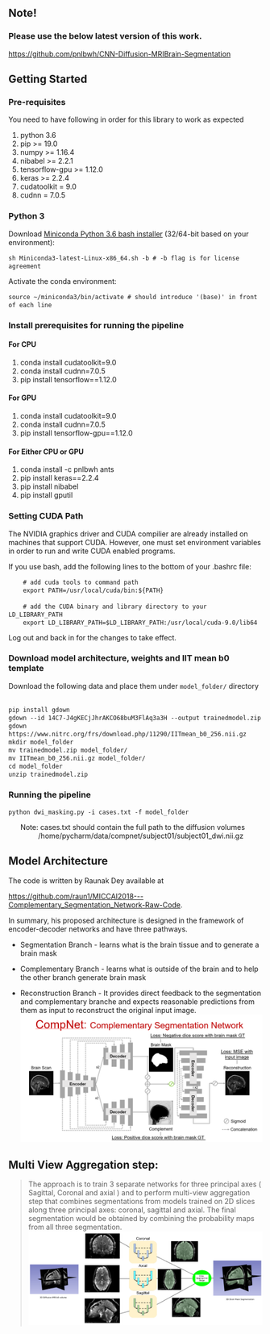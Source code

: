 ## Note!

### Please use the below latest version of this work.

https://github.com/pnlbwh/CNN-Diffusion-MRIBrain-Segmentation

## Getting Started

### Pre-requisites

You need to have following in order for this library to work as expected

01)  python 3.6
02)  pip >= 19.0
03)  numpy >= 1.16.4
04)  nibabel >= 2.2.1
05)  tensorflow-gpu >= 1.12.0
06)  keras >= 2.2.4
07)  cudatoolkit = 9.0
08)  cudnn = 7.0.5

### Python 3

Download [Miniconda Python 3.6 bash installer](https://docs.conda.io/en/latest/miniconda.html) (32/64-bit based on your environment):
    
    sh Miniconda3-latest-Linux-x86_64.sh -b # -b flag is for license agreement

Activate the conda environment:

    source ~/miniconda3/bin/activate # should introduce '(base)' in front of each line
    
### Install prerequisites for running the pipeline

#### For CPU
01) conda install cudatoolkit=9.0
02) conda install cudnn=7.0.5
03) pip install tensorflow==1.12.0

#### For GPU
01) conda install cudatoolkit=9.0
02) conda install cudnn=7.0.5
03) pip install tensorflow-gpu==1.12.0

#### For Either CPU or GPU
01) conda install -c pnlbwh ants
02) pip install keras==2.2.4
03) pip install nibabel
14) pip install gputil

### Setting CUDA Path
The NVIDIA graphics driver and CUDA compilier are already installed on machines that support CUDA. However, one must set environment variables in order to run and write CUDA enabled programs.

If you use bash, add the following lines to the bottom of your .bashrc file:

        # add cuda tools to command path
        export PATH=/usr/local/cuda/bin:${PATH}

        # add the CUDA binary and library directory to your LD_LIBRARY_PATH
        export LD_LIBRARY_PATH=$LD_LIBRARY_PATH:/usr/local/cuda-9.0/lib64
  
Log out and back in for the changes to take effect.

### Download model architecture, weights and IIT mean b0 template

Download the following data and place them under `model_folder/` directory
```

pip install gdown
gdown --id 14C7-J4gKECjJhrAKCO68buM3FlAq3a3H --output trainedmodel.zip
gdown https://www.nitrc.org/frs/download.php/11290/IITmean_b0_256.nii.gz
mkdir model_folder
mv trainedmodel.zip model_folder/
mv IITmean_b0_256.nii.gz model_folder/
cd model_folder
unzip trainedmodel.zip
```

### Running the pipeline

```
python dwi_masking.py -i cases.txt -f model_folder
```
&nbsp;&nbsp;&nbsp;&nbsp;&nbsp;&nbsp;Note: cases.txt should contain the full path to the diffusion volumes
&nbsp;&nbsp;&nbsp;&nbsp;&nbsp;&nbsp;&nbsp;&nbsp;&nbsp;&nbsp;&nbsp;&nbsp;&nbsp;&nbsp;&nbsp;/home/pycharm/data/compnet/subject01/subject01_dwi.nii.gz

## Model Architecture
The code is written by Raunak Dey available at 

https://github.com/raun1/MICCAI2018---Complementary_Segmentation_Network-Raw-Code. 

In summary, his proposed architecture is designed in the framework of encoder-decoder networks and have three pathways.

* Segmentation Branch - learns what is the brain tissue and to generate a brain mask 

* Complementary Branch - learns what is outside of the brain and to help the other
branch generate brain mask

* Reconstruction Branch - It provides direct feedback to the segmentation and
complementary branche and expects reasonable predictions from them as input to reconstruct the original input image.
![Screenshot](https://github.com/SenthilCaesar/CNN-Brain-MRI-Segmentation/blob/master/CompNet%20Arch.png)


## Multi View Aggregation step:
> The approach is to train 3 separate networks for three principal axes ( Sagittal, Coronal and axial ) and 
to perform multi-view aggregation step that combines segmentations from models trained on 2D slices along three principal axes: coronal, sagittal and axial. The final segmentation would be obtained by combining the probability maps from all three segmentation.
![Screenshot](https://github.com/SenthilCaesar/CNN-Brain-MRI-Segmentation/blob/master/Multiview.png)
